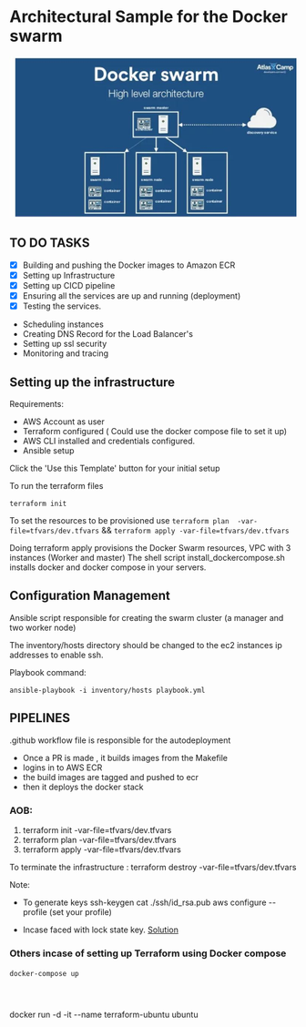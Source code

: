 # Architectural Sample for the Docker swarm

![Docker swarm](templates/Capture1.JPG)


## TO DO TASKS
- [x] Building and pushing the Docker images to Amazon ECR
- [x] Setting up Infrastructure
- [x] Setting up  CICD pipeline
- [x] Ensuring all the services are up and running (deployment)
- [x] Testing the services.
-  Scheduling instances
-  Creating DNS Record for the  Load Balancer's
- Setting up ssl security
- Monitoring and tracing

## Setting up the infrastructure

Requirements:
- AWS Account as user
- Terraform configured ( Could use the docker compose file to set it up)
- AWS CLI installed and credentials configured.
- Ansible setup

 Click the 'Use this Template' button for your initial setup

 To run the terraform files
 ```
terraform init
 ```
To set the resources to be provisioned use
``` terraform plan  -var-file=tfvars/dev.tfvars ```
 &&
``` terraform apply -var-file=tfvars/dev.tfvars ```

Doing terraform apply provisions the Docker Swarm resources, VPC with 3 instances (Worker and master)
The shell script install_dockercompose.sh installs docker and docker compose in your servers.

## Configuration Management

Ansible script responsible for creating the swarm cluster (a manager and two worker node)

The inventory/hosts directory should be changed to the ec2 instances ip addresses to enable ssh.

 Playbook command:

 ```
 ansible-playbook -i inventory/hosts playbook.yml
 ```

## PIPELINES
.github workflow file is responsible for the autodeployment
- Once a PR is made , it builds images from the Makefile
- logins in to AWS ECR
- the build images are tagged and pushed to ecr
- then it deploys the docker stack



### AOB:

 1. terraform init -var-file=tfvars/dev.tfvars
 2. terraform plan  -var-file=tfvars/dev.tfvars
 3. terraform apply -var-file=tfvars/dev.tfvars

To terminate the infrastructure :
terraform destroy -var-file=tfvars/dev.tfvars


Note:
- To generate keys
ssh-keygen
cat ./ssh/id_rsa.pub
aws configure --profile (set your profile)

- Incase faced with lock state key. [Solution](https://stackoverflow.com/questions/62189825/terraform-error-acquiring-the-state-lock-conditionalcheckfailedexception)


















### Others incase of setting up Terraform using Docker compose
```docker-compose up ```

```docker-compose run --rm tf init
```

```docker compose run --rm tf fmt
```

```docker-compose run --rm tf validate
```


docker run -d -it --name terraform-ubuntu ubuntu


